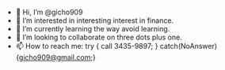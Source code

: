 - 👋 Hi, I’m @gicho909
- 👀 I’m interested in interesting interest in finance.
- 🌱 I’m currently learning the way avoid learning.
- 💞️ I’m looking to collaborate on three dots plus one.
- 📫 How to reach me: try { call 3435-9897; } catch(NoAnswer) {gicho909@gmail.com;}

<!---
gicho909/gicho909 is a ✨ special ✨ repository because its `README.md` (this file) appears on your GitHub profile.
You can click the Preview link to take a look at your changes.
--->
